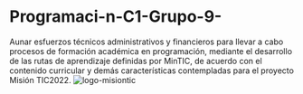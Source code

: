 # Programaci-n-C1-Grupo-9-
Aunar esfuerzos técnicos administrativos y financieros para llevar a cabo procesos de formación académica en programación, mediante el desarrollo de las rutas de aprendizaje definidas por MinTIC, de acuerdo con el contenido curricular y demás características contempladas para el proyecto Misión TIC2022.
![logo-misiontic](https://user-images.githubusercontent.com/2998313/164946562-d8fe001f-77c9-4b5f-8dbd-c96d2112febe.png)
